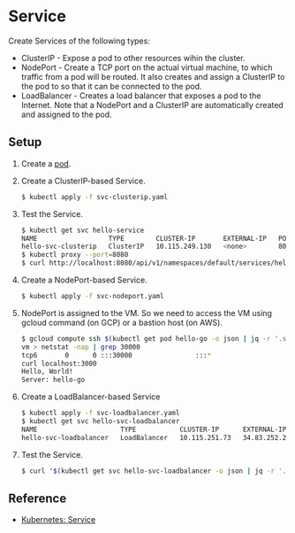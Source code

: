 # Service

Create Services of the following types:

* ClusterIP - Expose a pod to other resources wihin the cluster.
* NodePort - Create a TCP port on the actual virtual machine, to which traffic from a pod will be routed. It also creates and assign a ClusterIP to the pod to so that it can be connected to the pod.
* LoadBalancer - Creates a load balancer that exposes a pod to the Internet. Note that a NodePort and a ClusterIP are automatically created and assigned to the pod.

## Setup

1. Create a [pod](../pod).   
1. Create a ClusterIP-based Service.

   ```bash
   $ kubectl apply -f svc-clusterip.yaml
   ```
    
1. Test the Service.

   ```bash
   $ kubectl get svc hello-service
   NAME                  TYPE        CLUSTER-IP       EXTERNAL-IP   PORT(S)    AGE
   hello-svc-clusterip   ClusterIP   10.115.249.130   <none>        8080/TCP   43s
   $ kubectl proxy --port=8080
   $ curl http://localhost:8080/api/v1/namespaces/default/services/hello-service/proxy
   ```

1. Create a NodePort-based Service.

   ```bash
   $ kubectl apply -f svc-nodeport.yaml
   ```

1. NodePort is assigned to the VM. So we need to access the VM using gcloud command (on GCP) or a bastion host (on AWS).

   ```bash
   $ gcloud compute ssh $(kubectl get pod hello-go -o json | jq -r '.spec.nodeName')
   vm > netstat -nap | grep 30000
   tcp6       0      0 :::30000                :::*                    LISTEN      -
   curl localhost:3000
   Hello, World!
   Server: hello-go
   ```

1. Create a LoadBalancer-based Service

   ```bash
   $ kubectl apply -f svc-loadbalancer.yaml
   $ kubectl get svc hello-svc-loadbalancer
   NAME                     TYPE           CLUSTER-IP      EXTERNAL-IP     PORT(S)          AGE
   hello-svc-loadbalancer   LoadBalancer   10.115.251.73   34.83.252.220   8080:30190/TCP   54s
   ```
   
1. Test the Service.

   ```bash
   $ curl "$(kubectl get svc hello-svc-loadbalancer -o json | jq -r '.status.loadBalancer.ingress[0].ip'):8080"
   ```

## Reference

* [Kubernetes: Service](https://kubernetes.io/docs/concepts/services-networking/service/)
